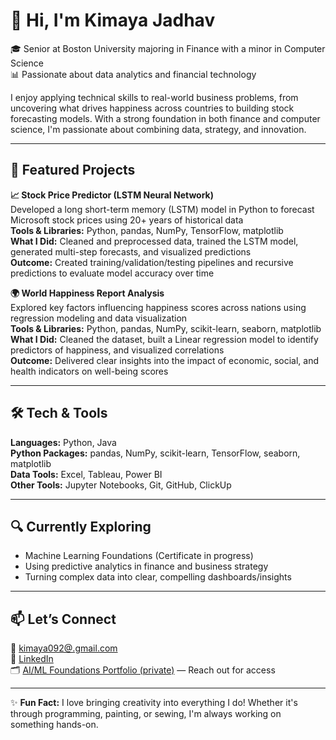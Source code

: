 # 👋 Hi, I'm Kimaya Jadhav

🎓 Senior at Boston University majoring in Finance with a minor in Computer Science  
📊 Passionate about data analytics and financial technology

I enjoy applying technical skills to real-world business problems, from uncovering what drives happiness across countries to building stock forecasting models. With a strong foundation in both finance and computer science, I'm passionate about combining data, strategy, and innovation.

---

## 💼 Featured Projects

**📈 Stock Price Predictor (LSTM Neural Network)**  
Developed a long short-term memory (LSTM) model in Python to forecast Microsoft stock prices using 20+ years of historical data  
**Tools & Libraries:** Python, pandas, NumPy, TensorFlow, matplotlib  
**What I Did:** Cleaned and preprocessed data, trained the LSTM model, generated multi-step forecasts, and visualized predictions  
**Outcome:** Created training/validation/testing pipelines and recursive predictions to evaluate model accuracy over time

**🌍 World Happiness Report Analysis**  
Explored key factors influencing happiness scores across nations using regression modeling and data visualization  
**Tools & Libraries:** Python, pandas, NumPy, scikit-learn, seaborn, matplotlib  
**What I Did:** Cleaned the dataset, built a Linear regression model to identify predictors of happiness, and visualized correlations  
**Outcome:** Delivered clear insights into the impact of economic, social, and health indicators on well-being scores

---

## 🛠 Tech & Tools

**Languages:** Python, Java  
**Python Packages:** pandas, NumPy, scikit-learn, TensorFlow, seaborn, matplotlib  
**Data Tools:** Excel, Tableau, Power BI  
**Other Tools:** Jupyter Notebooks, Git, GitHub, ClickUp  

---

## 🔍 Currently Exploring
- Machine Learning Foundations (Certificate in progress)  
- Using predictive analytics in finance and business strategy  
- Turning complex data into clear, compelling dashboards/insights

---

## 📫 Let’s Connect  
📧 [kimaya092@.gmail.com](mailto:kimaya092@gmail.com)  
💼 [LinkedIn](https://www.linkedin.com/in/kimayajadhav)  
🗂️ [AI/ML Foundations Portfolio (private)](https://github.com/kimaya-jadhav092/MIT-AI-ML-Portfolio/blob/main/README.md) — Reach out for access

---

✨ **Fun Fact:** I love bringing creativity into everything I do! Whether it's through programming, painting, or sewing, I'm always working on something hands-on.
